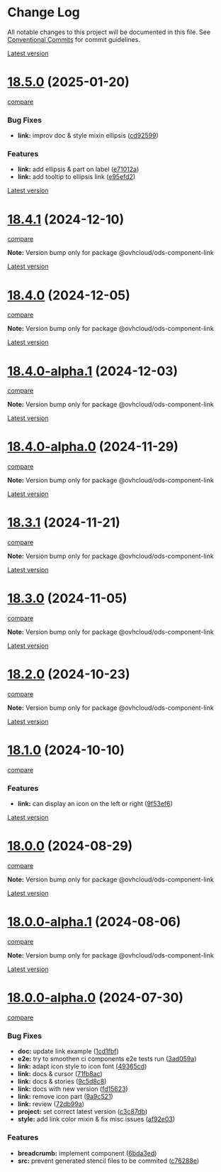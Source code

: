 # Change Log

All notable changes to this project will be documented in this file.
See [Conventional Commits](https://conventionalcommits.org) for commit guidelines.



[Latest version](https://ovh.github.io/design-system/latest/?path=/docs/design-system-changelog--page)


# [18.5.0](https://ovh.github.io/design-system/v18.5.0/?path=/docs/design-system-changelog--page) (2025-01-20)
[compare](https://github.com/ovh/design-system/compare/v18.4.1...v18.5.0)

### Bug Fixes

* **link:** improv doc & style mixin ellipsis ([cd92599](https://github.com/ovh/design-system/commit/cd92599323be3c7a4f018bca9e3c01c3f7d017de))


### Features

* **link:** add ellipsis & part on label ([e71012a](https://github.com/ovh/design-system/commit/e71012ad5627d2832c02efd98dabf37fc327fb5f))
* **link:** add tooltip to ellipsis link ([e95efd2](https://github.com/ovh/design-system/commit/e95efd2b8fc0e935602743dd7bef4c741cfdd225))



[Latest version](https://ovh.github.io/design-system/latest/?path=/docs/design-system-changelog--page)


# [18.4.1](https://ovh.github.io/design-system/v18.4.1/?path=/docs/design-system-changelog--page) (2024-12-10)
[compare](https://github.com/ovh/design-system/compare/v18.4.0...v18.4.1)

**Note:** Version bump only for package @ovhcloud/ods-component-link





[Latest version](https://ovh.github.io/design-system/latest/?path=/docs/design-system-changelog--page)


# [18.4.0](https://ovh.github.io/design-system/v18.4.0/?path=/docs/design-system-changelog--page) (2024-12-05)
[compare](https://github.com/ovh/design-system/compare/v18.4.0-alpha.1...v18.4.0)

**Note:** Version bump only for package @ovhcloud/ods-component-link





[Latest version](https://ovh.github.io/design-system/latest/?path=/docs/design-system-changelog--page)


# [18.4.0-alpha.1](https://ovh.github.io/design-system/v18.4.0-alpha.1/?path=/docs/design-system-changelog--page) (2024-12-03)
[compare](https://github.com/ovh/design-system/compare/v18.4.0-alpha.0...v18.4.0-alpha.1)

**Note:** Version bump only for package @ovhcloud/ods-component-link





[Latest version](https://ovh.github.io/design-system/latest/?path=/docs/design-system-changelog--page)


# [18.4.0-alpha.0](https://ovh.github.io/design-system/v18.4.0-alpha.0/?path=/docs/design-system-changelog--page) (2024-11-29)
[compare](https://github.com/ovh/design-system/compare/v18.3.1...v18.4.0-alpha.0)

**Note:** Version bump only for package @ovhcloud/ods-component-link





[Latest version](https://ovh.github.io/design-system/latest/?path=/docs/design-system-changelog--page)


# [18.3.1](https://ovh.github.io/design-system/v18.3.1/?path=/docs/design-system-changelog--page) (2024-11-21)
[compare](https://github.com/ovh/design-system/compare/v18.3.0...v18.3.1)

**Note:** Version bump only for package @ovhcloud/ods-component-link





[Latest version](https://ovh.github.io/design-system/latest/?path=/docs/design-system-changelog--page)


# [18.3.0](https://ovh.github.io/design-system/v18.3.0/?path=/docs/design-system-changelog--page) (2024-11-05)
[compare](https://github.com/ovh/design-system/compare/v18.2.0...v18.3.0)

**Note:** Version bump only for package @ovhcloud/ods-component-link





[Latest version](https://ovh.github.io/design-system/latest/?path=/docs/design-system-changelog--page)


# [18.2.0](https://ovh.github.io/design-system/v18.2.0/?path=/docs/design-system-changelog--page) (2024-10-23)
[compare](https://github.com/ovh/design-system/compare/v18.1.0...v18.2.0)

**Note:** Version bump only for package @ovhcloud/ods-component-link







[Latest version](https://ovh.github.io/design-system/latest/?path=/docs/design-system-changelog--page)


# [18.1.0](https://ovh.github.io/design-system/v18.1.0/?path=/docs/design-system-changelog--page) (2024-10-10)
[compare](https://github.com/ovh/design-system/compare/v18.0.0...v18.1.0)

### Features

* **link:** can display an icon on the left or right ([9f53ef6](https://github.com/ovh/design-system/commit/9f53ef6ca2e62972ec26d27ac6bd7766a847ec09))



[Latest version](https://ovh.github.io/design-system/latest/?path=/docs/design-system-changelog--page)


# [18.0.0](https://ovh.github.io/design-system/v18.0.0/?path=/docs/design-system-changelog--page) (2024-08-29)
[compare](https://github.com/ovh/design-system/compare/v18.0.0-alpha.1...v18.0.0)

**Note:** Version bump only for package @ovhcloud/ods-component-link





[Latest version](https://ovh.github.io/design-system/latest/?path=/docs/design-system-changelog--page)


# [18.0.0-alpha.1](https://ovh.github.io/design-system/v18.0.0-alpha.1/?path=/docs/design-system-changelog--page) (2024-08-06)
[compare](https://github.com/ovh/design-system/compare/v18.0.0-alpha.0...v18.0.0-alpha.1)

**Note:** Version bump only for package @ovhcloud/ods-component-link







[Latest version](https://ovh.github.io/design-system/latest/?path=/docs/design-system-changelog--page)


# [18.0.0-alpha.0](https://ovh.github.io/design-system/v18.0.0-alpha.0/?path=/docs/design-system-changelog--page) (2024-07-30)
[compare](https://github.com/ovh/design-system/compare/v17.2.2...v18.0.0-alpha.0)

### Bug Fixes

* **doc:** update link example ([1cd1fbf](https://github.com/ovh/design-system/commit/1cd1fbf4382420fe8dde30091145b24631804701))
* **e2e:** try to smoothen ci components e2e tests run ([3ad059a](https://github.com/ovh/design-system/commit/3ad059ad59399aef904d6440960f2f2a08eee90f))
* **link:** adapt icon style to icon font ([49365cd](https://github.com/ovh/design-system/commit/49365cd12ae8c719ebf62f094a611e0328eefe39))
* **link:** docs & cursor ([71fb8ac](https://github.com/ovh/design-system/commit/71fb8ac2a037e08dd8bad355a9659ffdf75bc421))
* **link:** docs & stories ([9c5d8c8](https://github.com/ovh/design-system/commit/9c5d8c8f806e9f0b39a61da5704875b7a2706504))
* **link:** docs with new version ([fd15623](https://github.com/ovh/design-system/commit/fd15623302b84b26917a87d2685deef67c87a534))
* **link:** remove icon part ([9a9c521](https://github.com/ovh/design-system/commit/9a9c521b54860266501eebaff039a2ce3adc356b))
* **link:** review ([72db99a](https://github.com/ovh/design-system/commit/72db99adea15dca054cc4c00a6b54d8339dca9b6))
* **project:** set correct latest version ([c3c87db](https://github.com/ovh/design-system/commit/c3c87db50891e8da601bb89f22ed44ff56f71181))
* **style:** add link color mixin & fix misc issues ([af92e03](https://github.com/ovh/design-system/commit/af92e036768e5cca0f9b407a6a6f8ae7aae2e13a))


### Features

* **breadcrumb:** implement component ([6bda3ed](https://github.com/ovh/design-system/commit/6bda3ed281c4cb251ddc95c0eb7b7a3ce50624f8))
* **src:** prevent generated stencil files to be commited ([c76288e](https://github.com/ovh/design-system/commit/c76288e59d931c77dcc0e88a3f2aa196b8502bde))
